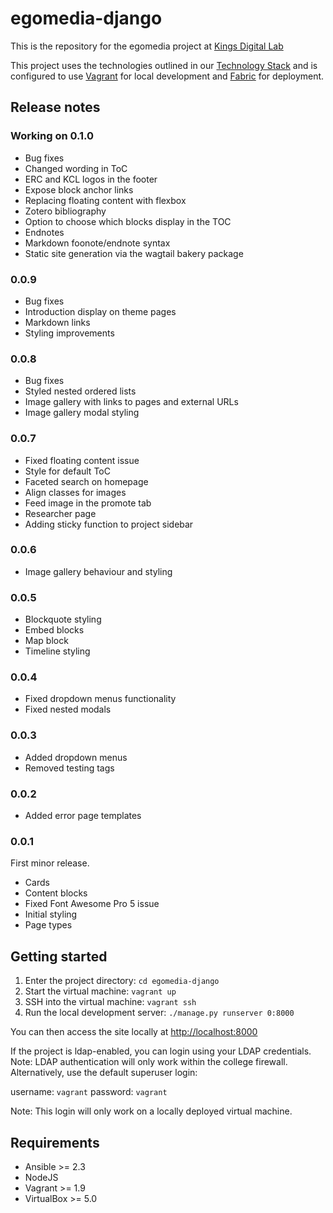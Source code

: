 # egomedia-django

This is the repository for the egomedia project at [Kings Digital Lab](https://kdl.kcl.ac.uk)

This project uses the technologies outlined in our [Technology Stack](https://stackshare.io/kings-digital-lab/django) and is configured to use [Vagrant](https://www.vagrantup.com/) for local development and [Fabric](http://www.fabfile.org/) for deployment.

## Release notes

### Working on 0.1.0

- Bug fixes
- Changed wording in ToC
- ERC and KCL logos in the footer
- Expose block anchor links
- Replacing floating content with flexbox
- Zotero bibliography
- Option to choose which blocks display in the TOC
- Endnotes
- Markdown foonote/endnote syntax
- Static site generation via the wagtail bakery package

### 0.0.9

- Bug fixes
- Introduction display on theme pages
- Markdown links
- Styling improvements

### 0.0.8

- Bug fixes
- Styled nested ordered lists
- Image gallery with links to pages and external URLs
- Image gallery modal styling

### 0.0.7

- Fixed floating content issue
- Style for default ToC
- Faceted search on homepage
- Align classes for images
- Feed image in the promote tab
- Researcher page
- Adding sticky function to project sidebar

### 0.0.6

- Image gallery behaviour and styling

### 0.0.5

- Blockquote styling
- Embed blocks
- Map block
- Timeline styling

### 0.0.4

- Fixed dropdown menus functionality
- Fixed nested modals

### 0.0.3

- Added dropdown menus
- Removed testing tags

### 0.0.2

- Added error page templates

### 0.0.1

First minor release.

- Cards
- Content blocks
- Fixed Font Awesome Pro 5 issue
- Initial styling
- Page types

## Getting started

1. Enter the project directory: `cd egomedia-django`
2. Start the virtual machine: `vagrant up`
3. SSH into the virtual machine: `vagrant ssh`
4. Run the local development server: `./manage.py runserver 0:8000`

You can then access the site locally at [http://localhost:8000](http://localhost:8000)

If the project is ldap-enabled, you can login using your LDAP credentials. Note: LDAP authentication will only work within the college firewall. Alternatively, use the default superuser login:

username: `vagrant`
password: `vagrant`

Note: This login will only work on a locally deployed virtual machine.

## Requirements

- Ansible >= 2.3
- NodeJS
- Vagrant >= 1.9
- VirtualBox >= 5.0
